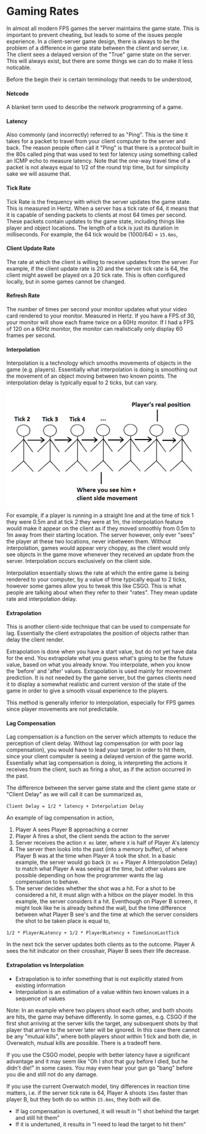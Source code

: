# Gaming Rates

In almost all modern FPS games the server maintains the game state. This is important to prevent cheating, but leads to some of the issues people experience. In a client-server game design, there is always to be the problem of a difference in game state between the client and server, i.e. The client sees a delayed version of the "True" game state on the server. This will always exist, but there are some things we can do to make it less noticable.

Before the begin their is certain terminology that needs to be understood,

#### Netcode

A blanket term used to describe the network programming of a game.

#### Latency

Also commonly (and incorrectly) referred to as "Ping". This is the time it takes for a packet to travel from your client computer to the server and back. The reason people often call it "Ping" is that there is a protocol built in the 80s called ping that was used to test for latency using something called an ICMP echo to measure latency. Note that the one-way travel time of a packet is not always equal to 1/2 of the round trip time, but for simplicity sake we will assume that.

#### Tick Rate

Tick Rate is the frequency with which the server updates the game state. This is measured in Hertz. When a server has a tick rate of 64, it means that it is capable of sending packets to clients at most 64 times per second. These packets contain updates to the game state, including things like player and object locations. The length of a tick is just its duration in milliseconds. For example, the 64 tick would be (1000/64) = `15.6ms`, 

#### Client Update Rate

The rate at which the client is willing to receive updates from the server. For example, if the client update rate is 20 and the server tick rate is 64, the client might aswell be played on a 20 tick rate. This is often configured locally, but in some games cannot be changed.

#### Refresh Rate

The number of times per second your monitor updates what your video card rendered to your monitor. Measured in Hertz. If you have a FPS of 30, your monitor will show each frame twice on a 60Hz monitor. If I had a FPS of 120 on a 60Hz monitor, the monitor can realistically only display 60 frames per second.

#### Interpolation

Interpolation is a technology which smooths movements of objects in the game (e.g. players). Essentially what interpolation is doing is smoothing out the movement of an object moving between two known points. The interpolation delay is typically equal to 2 ticks, but can vary.

![](./images/gaming_rates.png)

For example, if a player is running in a straight line and at the time of tick 1 they were 0.5m and at tick 2 they were at 1m, the interpolation feature would make it appear on the client as if they moved smoothly from 0.5m to 1m away from their starting location. The server however, only ever "sees" the player at these two locations, never inbetween them. Without interpolation, games would appear very choppy, as the client would only see objects in the game move whenever they received an update from the server. Interpolation occurs exclusively on the client side.

Interpolation essentially slows the rate at which the entire game is being rendered to your computer, by a value of time typically equal to 2 ticks, however some games allow you to tweak this like CSGO. This is what people are talking about when they refer to their "rates". They mean update rate and interpolation delay.

#### Extrapolation

This is another client-side technique that can be used to compensate for lag. Essentially the client extrapolates the position of objects rather than delay the client render.

Extrapolation is done when you have a start value, but do not yet have data for the end. You extrapolate what you guess what's going to be the future value, based on what you already know. You interpolate, when you know the 'before' and 'after' values. Extrapolation is used mainly for movement prediction. It is not needed by the game server, but the games clients need it to display a somewhat realistic and current version of the state of the game in order to give a smooth visual experience to the players.

This method is generally inferior to interpolation, especially for FPS games since player movements are not predictable.

#### Lag Compensation

Lag compensation is a function on the server which attempts to reduce the perception of client delay. Without lag compensation (or with poor lag compensation), you would have to lead your target in order to hit them, since your client computer is seeing a delayed version of the game world. Essentially what lag compensation is doing, is interpreting the actions it receives from the client, such as firing a shot, as if the action occurred in the past.

The difference between the server game state and the client game state or "Client Delay" as we will call it can be summarized as,

```
Client Delay = 1/2 * latency + Interpolation Delay
```

An example of lag compensation in action,

1. Player A sees Player B approaching a corner
2. Player A fires a shot, the client sends the action to the server
3. Server receives the action `X ms` later, where `X` is half of Player A's latency
4. The server then looks into the past (into a memory buffer), of where Player B was at the time when Player A took the shot. In a basic example, the server would go back (`X ms` + Player A Interpolation Delay) to match what Player A was seeing at the time, but other values are possible depending on how the programmer wants the lag compensation to behave.
5. The server decides whether the shot was a hit. For a shot to be considered a hit, it must align with a hitbox on the player model. In this example, the server considers it a hit. Eventhough on Player B screen, it might look like he is already behind the wall, but the time difference between what Player B see's and the time at which the server considers the shot to be taken place is equal to,

```
1/2 * PlayerALatency + 1/2 * PlayerBLatency + TimeSinceLastTick
```

In the next tick the server updates both clients as to the outcome. Player A sees the hit indicator on their crosshair, Player B sees their life decrease.

#### Extrapolation vs Interpolation

- Extrapolation is to infer something that is not explicitly stated from existing information
- Interpolation is an estimation of a value within two known values in a sequence of values

Note: In an example where two players shoot each other, and both shoots are hits, the game may behave differently. In some games, e.g. CSGO if the first shot arriving at the server kills the target, any subsequent shots by that player that arrive to the server later will be ignored. In this case there cannot be any "mutual kills", where both players shoot within 1 tick and both die, in Overwatch, mutual kills are possible. There is a tradeoff here.

If you use the CSGO model, people with better latency have a significant advantage and it may seem like "Oh I shot that guy before I died, but he didn't die!" in some cases. You may even hear your gun go "bang" before you die and still not do any damage.

If you use the current Overwatch model, tiny differences in reaction time matters, i.e. if the server tick rate is 64, Player A shoots `15ms` faster than player B, but they both do so within `15.6ms`, they both will die.

- If lag compensation is overtuned, it will result in "I shot behind the target and still hit them"
- If it is undertuned, it results in "I need to lead the target to hit them"
